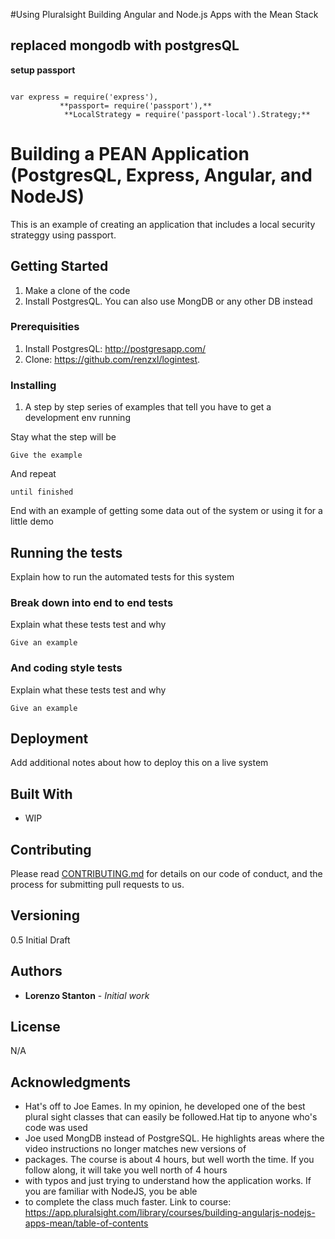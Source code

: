 #Using Pluralsight Building Angular and Node.js Apps with the Mean Stack
## replaced mongodb with postgresQL


**setup passport**

```

var express = require('express'),
           **passport= require('passport'),**
            **LocalStrategy = require('passport-local').Strategy;**
```


# Building a PEAN Application (PostgresQL, Express, Angular, and NodeJS)

This is an example of creating an application that includes a local security strateggy using passport.


## Getting Started

1) Make a clone of the code
2) Install PostgresQL. You can also use MongDB or any other DB instead


### Prerequisities

1) Install PostgresQL: http://postgresapp.com/
2) Clone: https://github.com/renzxl/logintest.


### Installing

1) A step by step series of examples that tell you have to get a development env running

Stay what the step will be

```
Give the example
```

And repeat

```
until finished
```

End with an example of getting some data out of the system or using it for a little demo

## Running the tests

Explain how to run the automated tests for this system

### Break down into end to end tests

Explain what these tests test and why

```
Give an example
```

### And coding style tests

Explain what these tests test and why

```
Give an example
```

## Deployment

Add additional notes about how to deploy this on a live system

## Built With

* WIP

## Contributing

Please read [CONTRIBUTING.md](CONTRIBUTING.md) for details on our code of conduct, and the process for submitting pull requests to us.

## Versioning

0.5 Initial Draft

## Authors

* **Lorenzo Stanton** - *Initial work* 


## License

N/A

## Acknowledgments

* Hat's off to Joe Eames. In my opinion, he developed one of the best plural sight classes that can easily be followed.Hat tip to anyone who's code was used
* Joe used MongDB instead of PostgreSQL. He highlights areas where the video instructions no longer matches new versions of
* packages. The course is about 4 hours, but well worth the time. If you follow along, it will take you well north of 4 hours
* with typos and just trying to understand how the application works. If you are familiar with NodeJS, you be able
* to complete the class much faster. Link to course: https://app.pluralsight.com/library/courses/building-angularjs-nodejs-apps-mean/table-of-contents

